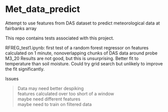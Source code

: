 # Met_data_predict
Attempt to use features from DAS dataset to predict meteorological data at fairbanks array 

This repo contains tests associated with this project. 

RFREG_test1.ipynb: first test of a random forest regressor on features calculated on 1 minute, nonoverlapping chunks of DAS data around probe M3_20
Results are not good, but this is unsurprising. Better fit to temperature than soil moisture. Could try grid search but unlikely to improve the fit significantly.

Issues
> Data may need better despiking  
> features calculated over too short of a window  
> maybe need different features  
> maybe need to train on filtered data  


